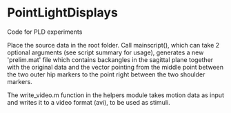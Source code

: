# PointLightDisplays
Code for PLD experiments

Place the source data in the root folder. 
Call mainscript(), which can take 2 optional arguments (see script summary for usage), generates a new 'prelim.mat' file which contains backangles in the sagittal plane together with the original data and the vector pointing from the middle point between the two outer hip markers to the point right between the two shoulder markers. 

The write_video.m function in the helpers module takes motion data as input and writes it to a video format (avi), to be used as stimuli.

